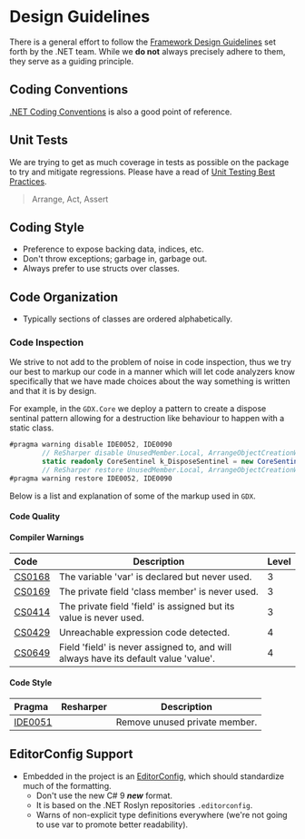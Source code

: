 # Design Guidelines

There is a general effort to follow the [Framework Design Guidelines](https://docs.microsoft.com/en-us/dotnet/standard/design-guidelines/) set forth by the .NET team. While we **do not** always precisely adhere to them, they serve as a guiding principle.

## Coding Conventions

[.NET Coding Conventions](https://docs.microsoft.com/en-us/dotnet/csharp/programming-guide/inside-a-program/coding-conventions) is also a good point of reference.

## Unit Tests

We are trying to get as much coverage in tests as possible on the package to try and mitigate regressions. Please have a read of [Unit Testing Best Practices](https://docs.microsoft.com/en-us/dotnet/core/testing/unit-testing-best-practices).

> Arrange, Act, Assert

## Coding Style

- Preference to expose backing data, indices, etc.
- Don't throw exceptions; garbage in, garbage out.
- Always prefer to use structs over classes.

## Code Organization

- Typically sections of classes are ordered alphabetically.

### Code Inspection

We strive to not add to the problem of noise in code inspection, thus we try our best to markup our code in a manner which will let code analyzers know specifically that we have made choices about the way something is written and that it is by design.

For example, in the `GDX.Core` we deploy a pattern to create a dispose sentinal pattern allowing for a destruction like behaviour to happen with a static class.

```csharp
#pragma warning disable IDE0052, IDE0090
        // ReSharper disable UnusedMember.Local, ArrangeObjectCreationWhenTypeEvident
        static readonly CoreSentinel k_DisposeSentinel = new CoreSentinel();
        // ReSharper restore UnusedMember.Local, ArrangeObjectCreationWhenTypeEvident
#pragma warning restore IDE0052, IDE0090
```

Below is a list and explanation of some of the markup used in `GDX`.

#### Code Quality

#### Compiler Warnings
|Code|Description|Level|
|:--|---|:--|
| [CS0168](https://docs.microsoft.com/en-us/dotnet/csharp/misc/cs0168) |The variable 'var' is declared but never used. | 3 |
| [CS0169](https://docs.microsoft.com/en-us/dotnet/csharp/misc/cs0169) | The private field 'class member' is never used. | 3 |
| [CS0414](https://docs.microsoft.com/en-us/dotnet/csharp/misc/cs0414) | The private field 'field' is assigned but its value is never used. | 3 |
| [CS0429](https://docs.microsoft.com/en-us/dotnet/csharp/language-reference/compiler-messages/cs0429) | Unreachable expression code detected. | 4 |
| [CS0649](https://docs.microsoft.com/en-us/dotnet/csharp/misc/cs0649) | Field 'field' is never assigned to, and will always have its default value 'value'. | 4 |
#### Code Style
| Pragma | Resharper | Description|
|:--|:--|---|
| [IDE0051](https://docs.microsoft.com/en-us/dotnet/fundamentals/code-analysis/style-rules/ide0052) | | Remove unused private member. |
## EditorConfig Support
- Embedded in the project is an [EditorConfig](https://editorconfig.org/), which should standardize much of the formatting.
    - Don't use the new C# 9 ***new*** format.
    - It is based on the .NET Roslyn repositories `.editorconfig`.
    - Warns of non-explicit type definitions everywhere (we're not going to use var to promote better readability).